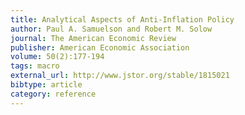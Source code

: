 ```yaml
---
title: Analytical Aspects of Anti-Inflation Policy
author: Paul A. Samuelson and Robert M. Solow
journal: The American Economic Review
publisher: American Economic Association
volume: 50(2):177-194
tags: macro
external_url: http://www.jstor.org/stable/1815021
bibtype: article
category: reference
---
```

